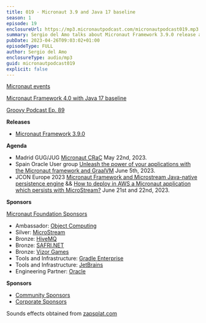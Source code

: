 ```yaml
---
title: 019 - Micronaut 3.9 and Java 17 baseline
season: 1
episode: 19
enclosureUrl: https://mp3.micronautpodcast.com/micronautpodcast019.mp3
summary: Sergio del Amo talks about Micronaut Framework 3.9.0 release and the decision to use Java 17 as a baseline for Micronaut Framework 4.0.0
pubDate: 2023-04-26T09:03:02+01:00
episodeType: FULL
author: Sergio del Amo
enclosureType: audio/mp3
guid: micronautpodcast019
explicit: false
---
```


[Micronaut events](https://micronaut.io/upcoming-events/) 

[Micronaut Framework 4.0 with Java 17 baseline](https://micronaut.io/2023/02/16/micronaut-framework-4-0-with-java-17-baseline/)

[Groovy Podcast Ep. 89](https://groovypodcast.podbean.com/e/groovy-podcast-ep-89-s07e01/)

**Releases**

- [Micronaut Framework 3.9.0](https://micronaut.io/2023/04/18/micronaut-framework-3-9-0-released/)

**Agenda**

- Madrid GUG/JUG [Micronaut CRaC](https://www.meetup.com/es-ES/madrid-gug/events/292963873/) May 22nd, 2023.
- Spain Oracle User group [Unleash the power of your applications with the Micronaut framework and GraalVM](https://spoug.trainercentral.eu/session/unleash-the-power-of-your-applications-with-micronaut-and-graalvm-5922611774#/home) June 5th, 2023.
- JCON Europe 2023 [Micronaut Framework and Microstream Java-native persistence engine](https://jconeurope2023.sched.com/event/1K3zq/micronautr-framework-and-microstream-java-native-persistence-engine) && [How to deploy in AWS a Micronaut application which persists with MicroStream?](https://jconeurope2023.sched.com/event/1K3ys/how-to-deploy-in-aws-a-micronaut-application-which-persists-with-microstream)  June 21st and 22nd, 2023.

**Sponsors**

[Micronaut Foundation Sponsors](https://micronaut.io/foundation/sponsors/)

- Ambassador: [Object Computing](https://objectcomputing.com)
- Silver: [MicroStream](https://microstream.one)
- Bronze: [HiveMQ](https://www.hivemq.com)
- Bronze: [SAFRI.NET](https://www.safri.net)
- Bronze: [Vizor Games](https://vizor-games.com/games)
- Tools and Infrastructure: [Gradle Enterprise](https://gradle.com/)
- Tools and Infrastructure: [JetBrains](https://www.jetbrains.com/idea/)
- Engineering Partner: [Oracle](https://www.oracle.com)

**Sponsors**
- [Community Sponsors](https://micronaut.io/foundation/community-sponsorship/)
- [Corporate Sponsors](https://micronaut.io/foundation/corporate-sponsorship/)

Sounds effects obtained from [zapsplat.com](https://zapsplat.com)